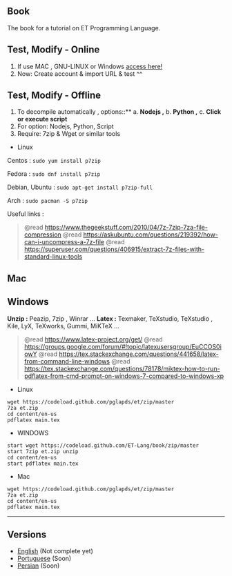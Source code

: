 ## Book

The book for a tutorial on ET Programming Language.


## Test, Modify - Online

1. If use MAC , GNU-LINUX or Windows [access here!](https://overleaf.com)
2. Now: Create account & import URL & test ^^

## Test, Modify - Offline

1. To decompile automatically , options::** a. **Nodejs ,**  b. **Python ,** c. **Click or execute script**
2. For option: Nodejs, Python, Script
3. Require: 7zip & Wget or similar tools

- Linux

Centos : `sudo yum install p7zip`

Fedora : `sudo dnf install p7zip`

Debian, Ubuntu : `sudo apt-get install p7zip-full`

Arch :  `sudo pacman -S p7zip`

Useful links :

> @read https://www.thegeekstuff.com/2010/04/7z-7zip-7za-file-compression
> @read https://askubuntu.com/questions/219392/how-can-i-uncompress-a-7z-file
> @read https://superuser.com/questions/406915/extract-7z-files-with-standard-linux-tools

## Mac


## Windows

**Unzip :** Peazip, 7zip , Winrar ...
**Latex :** Texmaker, TeXstudio, TeXstudio , Kile, LyX, TeXworks, Gummi, MiKTeX ...


> @read https://www.latex-project.org/get/
> @read https://groups.google.com/forum/#!topic/latexusersgroup/EuCCOS0iowY
> @read https://tex.stackexchange.com/questions/441658/latex-from-command-line-windows
> @read https://tex.stackexchange.com/questions/78178/miktex-how-to-run-pdflatex-from-cmd-prompt-on-windows-7-compared-to-windows-xp


- Linux

```
wget https://codeload.github.com/pglapds/et/zip/master
7za et.zip 
cd content/en-us
pdflatex main.tex
```

- WINDOWS

```
start wget https://codeload.github.com/ET-Lang/book/zip/master
start 7zip et.zip unzip 
cd content/en-us
start pdflatex main.tex
```

- Mac

```
wget https://codeload.github.com/pglapds/et/zip/master
7za et.zip 
cd content/en-us
pdflatex main.tex
```

------------

## Versions 

- [English](/content/en-us) (Not complete yet)
- [Portuguese](/content/pt-br) (Soon)
- [Persian](/content/fa-ir) (Soon)
